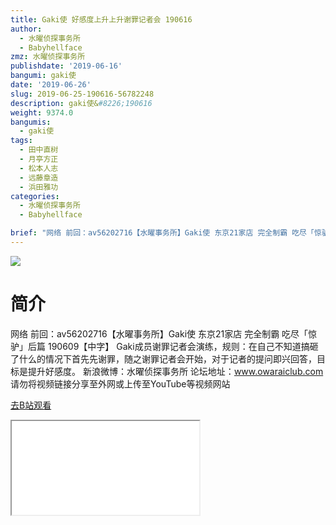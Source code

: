 ```yaml
---
title: Gaki使 好感度上升上升谢罪记者会 190616
author:
  - 水曜侦探事务所
  - Babyhellface
zmz: 水曜侦探事务所
publishdate: '2019-06-16'
bangumi: gaki使
date: '2019-06-26'
slug: 2019-06-25-190616-56782248
description: gaki使&#8226;190616
weight: 9374.0
bangumis:
  - gaki使
tags:
  - 田中直树
  - 月亭方正
  - 松本人志
  - 远藤章造
  - 浜田雅功
categories:
  - 水曜侦探事务所
  - Babyhellface

brief: "网络 前回：av56202716【水曜事务所】Gaki使 东京21家店 完全制霸 吃尽「惊驴」后篇 190609【中字】 Gaki成员谢罪记者会演练，规则：在自己不知道搞砸了什么的情况下首先先谢罪，随之谢罪记者会开始，对于记者的提问即兴回答，目标是提升好感度。 新浪微博：水曜侦探事务所 论坛地址：www.owaraiclub.com 请勿将视频链接分享至外网或上传至YouTube等视频网站"
---
```

![](https://raw.githubusercontent.com/tcgriffith/owaraisite/master/static/tmpimg/779729f728cab93cb1b2d855a81ec16f2b0dd6dd.jpg.480.jpg)
# 简介  
网络
前回：av56202716【水曜事务所】Gaki使 东京21家店 完全制霸 吃尽「惊驴」后篇 190609【中字】
Gaki成员谢罪记者会演练，规则：在自己不知道搞砸了什么的情况下首先先谢罪，随之谢罪记者会开始，对于记者的提问即兴回答，目标是提升好感度。
新浪微博：水曜侦探事务所 论坛地址：www.owaraiclub.com
请勿将视频链接分享至外网或上传至YouTube等视频网站  

[去B站观看](https://www.bilibili.com/video/av56782248/)
<div class ="resp-container"><iframe class="testiframe" src="//player.bilibili.com/player.html?aid=56782248"", scrolling="no", allowfullscreen="true" > </iframe></div> 
